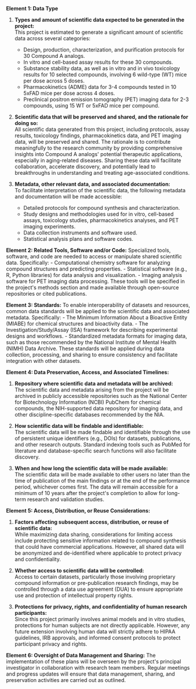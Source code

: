 **Element 1: Data Type**
1. **Types and amount of scientific data expected to be generated in the project:**   
   This project is estimated to generate a significant amount of scientific data across several categories:
     - Design, production, characterization, and purification protocols for 30 Compound A analogs.
     - In vitro and cell-based assay results for these 30 compounds.
     - Substance stability data, as well as in vitro and in vivo toxicology results for 10 selected compounds, involving 6 wild-type (WT) mice per dose across 5 doses.
     - Pharmacokinetics (ADME) data for 3-4 compounds tested in 10 5xFAD mice per dose across 4 doses.
     - Preclinical positron emission tomography (PET) imaging data for 2-3 compounds, using 15 WT or 5xFAD mice per compound.
   
2. **Scientific data that will be preserved and shared, and the rationale for doing so:**  
   All scientific data generated from this project, including protocols, assay results, toxicology findings, pharmacokinetics data, and PET imaging data, will be preserved and shared. The rationale is to contribute meaningfully to the research community by providing comprehensive insights into Compound A analogs' potential therapeutic applications, especially in aging-related diseases. Sharing these data will facilitate collaboration, accelerate discovery, and potentially lead to breakthroughs in understanding and treating age-associated conditions.

3. **Metadata, other relevant data, and associated documentation:**   
   To facilitate interpretation of the scientific data, the following metadata and documentation will be made accessible:
     - Detailed protocols for compound synthesis and characterization.
     - Study designs and methodologies used for in vitro, cell-based assays, toxicology studies, pharmacokinetics analyses, and PET imaging experiments.
     - Data collection instruments and software used.
     - Statistical analysis plans and software codes.

**Element 2: Related Tools, Software and/or Code:**
Specialized tools, software, and code are needed to access or manipulate shared scientific data. Specifically:
     - Computational chemistry software for analyzing compound structures and predicting properties.
     - Statistical software (e.g., R, Python libraries) for data analysis and visualization.
     - Imaging analysis software for PET imaging data processing.
     These tools will be specified in the project's methods section and made available through open-source repositories or cited publications.

**Element 3: Standards:**
To enable interoperability of datasets and resources, common data standards will be applied to the scientific data and associated metadata. Specifically:
     - The Minimum Information About a Bioactive Entity (MIABE) for chemical structures and bioactivity data.
     - The Investigation/Study/Assay (ISA) framework for describing experimental designs and workflows.
     - Standardized metadata formats for imaging data, such as those recommended by the National Institute of Mental Health (NIMH) Data Archive.
     These standards will be applied during data collection, processing, and sharing to ensure consistency and facilitate integration with other datasets.

**Element 4: Data Preservation, Access, and Associated Timelines:**
1. **Repository where scientific data and metadata will be archived:**   
   The scientific data and metadata arising from the project will be archived in publicly accessible repositories such as the National Center for Biotechnology Information (NCBI) PubChem for chemical compounds, the NIH-supported data repository for imaging data, and other discipline-specific databases recommended by the NIA.

2. **How scientific data will be findable and identifiable:**   
   The scientific data will be made findable and identifiable through the use of persistent unique identifiers (e.g., DOIs) for datasets, publications, and other research outputs. Standard indexing tools such as PubMed for literature and database-specific search functions will also facilitate discovery.

3. **When and how long the scientific data will be made available:**   
   The scientific data will be made available to other users no later than the time of publication of the main findings or at the end of the performance period, whichever comes first. The data will remain accessible for a minimum of 10 years after the project's completion to allow for long-term research and validation studies.

**Element 5: Access, Distribution, or Reuse Considerations:**
1. **Factors affecting subsequent access, distribution, or reuse of scientific data:**  
   While maximizing data sharing, considerations for limiting access include protecting sensitive information related to compound synthesis that could have commercial applications. However, all shared data will be anonymized and de-identified where applicable to protect privacy and confidentiality.

2. **Whether access to scientific data will be controlled:**  
   Access to certain datasets, particularly those involving proprietary compound information or pre-publication research findings, may be controlled through a data use agreement (DUA) to ensure appropriate use and protection of intellectual property rights.

3. **Protections for privacy, rights, and confidentiality of human research participants:**   
   Since this project primarily involves animal models and in vitro studies, protections for human subjects are not directly applicable. However, any future extension involving human data will strictly adhere to HIPAA guidelines, IRB approvals, and informed consent protocols to protect participant privacy and rights.

**Element 6: Oversight of Data Management and Sharing:**
The implementation of these plans will be overseen by the project's principal investigator in collaboration with research team members. Regular meetings and progress updates will ensure that data management, sharing, and preservation activities are carried out as outlined.